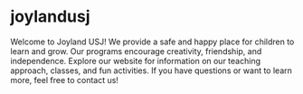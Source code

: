 # joylandusj
Welcome to Joyland USJ! We provide a safe and happy place for children to learn and grow. Our programs encourage creativity, friendship, and independence. Explore our website for information on our teaching approach, classes, and fun activities. If you have questions or want to learn more, feel free to contact us!
